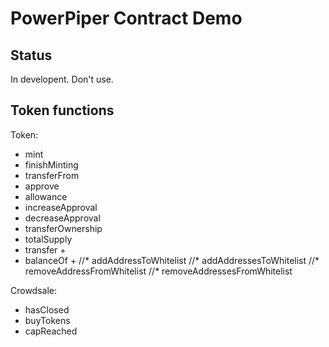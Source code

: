 # PowerPiper Contract Demo

## Status

In developent. Don't use.

## Token functions

 Token:

* mint
* finishMinting
* transferFrom
* approve
* allowance
* increaseApproval
* decreaseApproval
* transferOwnership
* totalSupply
* transfer + 
* balanceOf + 
//* addAddressToWhitelist
//* addAddressesToWhitelist
//* removeAddressFromWhitelist
//* removeAddressesFromWhitelist

Crowdsale:

* hasClosed
* buyTokens
* capReached
